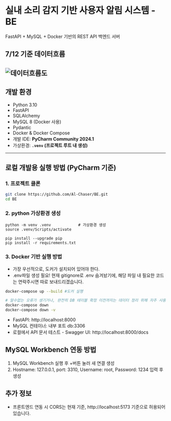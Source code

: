 # 실내 소리 감지 기반 사용자 알림 시스템 - BE

FastAPI + MySQL + Docker  기반의 REST API 백엔드 서버  

## 7/12 기준 데이터흐름

![데이터흐름도](docs/7_11flow.png)
---

##  개발 환경
- Python 3.10
- FastAPI
- SQLAlchemy
- MySQL 8 (Docker 사용)
- Pydantic
- Docker & Docker Compose
- 개발 IDE: **PyCharm Community 2024.1**
- 가상환경: **`.venv` (프로젝트 루트 내 생성)**

---

## 로컬 개발용 실행 방법 (PyCharm 기준)

### 1. 프로젝트 클론

```bash
git clone https://github.com/Al-Chaser/BE.git
cd BE
```
### 2. python 가상환경 생성
```
python -m venv .venv            # 가상환경 생성
source .venv/Scripts/activate   
    
pip install --upgrade pip
pip install -r requirements.txt
```
### 3. Docker 기반 실행 방법
- 가장 우선적으로, 도커가 설치되어 있어야 한다.
- .env파일 생성 필요! 현재 gitignore로 .env 숨겨놨기에, 해당 파일 내 필요한 코드는 연락주시면 따로 보내드리겠습니다.
```bash
docker-compose up --build #도커 실행

# 알수없는 오류가 생기거나, 완전히 DB 테이블 확정 이전까지는 데이터 정리 위해 자주 사용할 예정인..
docker-compose down
docker-compose down -v
```
- FastAPI: http://localhost:8000
- MySQL 컨테이너: 내부 포트 db:3306
- 로컬에서 API 문서 테스트 - Swagger UI: http://localhost:8000/docs

## MySQL Workbench 연동 방법
1. MySQL Workbench 실행 후 +버튼 눌러 새 연결 생성
2. Hostname: 127.0.0.1, port: 3310, Username: root, Password: 1234 입력 후 생성

## 추가 정보
- 프론트엔드 연동 시 CORS는 현재 기준, http://localhost:5173 기준으로 허용되어 있습니다.
